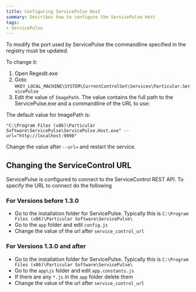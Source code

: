 ```yaml
---
title: Configuring ServicePulse Host
summary: Describes how to configure the ServicePulse Host
tags:
- ServicePulse
---
```


To modify the port used by ServicePulse the commandline specified in the registry must be updated.

To change it:

1. Open Regedit.exe
2. Goto `HKEY_LOCAL_MACHINE\SYSTEM\CurrentControlSet\Services\Particular.ServicePulse`
3. Edit the value of `ImagePath`. The value contains the full path to the ServicePulse.exe and a commandline of the URL to use:

The default value for ImagePath is:

`"C:\Program Files (x86)\Particular Software\ServicePulse\ServicePulse.Host.exe" --url="http://localhost:9090"`

Change the value after `--url=` and restart the service.


## Changing the ServiceControl URL

ServicePulse is configured to connect to the ServiceControl REST API. To specify the URL to connect do  the following

### For Versions before 1.3.0

- Go to the installation folder for ServicePulse. Typically this is `C:\Program Files (x86)\Particular Software\ServicePulse\`
- Go to the `app` folder and edit `config.js`
- Change the value of the url after `service_control_url`

### For Versions 1.3.0 and after

- Go to the installation folder for ServicePulse. Typically this is `C:\Program Files (x86)\Particular Software\ServicePulse\`
- Go to the `app\js` folder and edit `app.constants.js`
- If there are any `*.js` in the `app` folder delete them
- Change the value of the url after `service_control_url`
